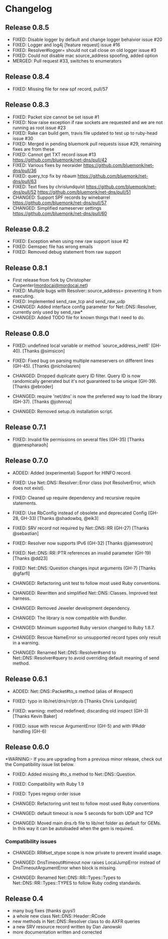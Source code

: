 # Changelog

## Release 0.8.5
 - FIXED: Disable logger by default and change logger behaivior issue #20
 - FIXED: Logger and log4j [feature request] issue #16
 - FIXED: Resolver#logger= should not call close on old logger issue #3
 - FIXED: Could not disable mac source_address spoofing, added option
 - MERGED: Pull request #33, switches to enumerators

## Release 0.8.4
 - FIXED: Missing file for new spf record, pull/57

## Release 0.8.3
 - FIXED: Packet size cannot be set issue #1
 - FIXED: Now raise exception if raw sockets are requested and we are not
          running as root issue #23
 - FIXED: Rake can build gem, travis file updated to test up to
	    ruby-head issue #30
 - FIXED: Merged in pending bluemonk pull requests issue #29, remaining
          fixes are from these
 - FIXED: Cannot get TXT record issue #13
	  https://github.com/bluemonk/net-dns/pull/42
 - FIXED: Various fixes by neoraider
	  https://github.com/bluemonk/net-dns/pull/36
 - FIXED: query_tcp fix by nbaum
	  https://github.com/bluemonk/net-dns/pull/63
 - FIXED: Text fixes by chrislundquist
	  https://github.com/bluemonk/net-dns/pull/52
          https://github.com/bluemonk/net-dns/pull/51
 - CHANGED: Support SPF records by winebarrel
	    https://github.com/bluemonk/net-dns/pull/57
 - CHANGED: Simplified nameserver settings
	    https://github.com/bluemonk/net-dns/pull/60

## Release 0.8.2
 - FIXED: Exception when using new raw support issue #2
 - FIXED: Gemspec file has wrong emails
 - FIXED: Removed debug statement from raw support

## Release 0.8.1
 - First release from fork by Christopher Carpenter(mordocai@mordocai.net)
 - FIXED: Multiple bugs with Resolver::source_address= preventing it from
	  executing.
 - FIXED: Implemented send_raw_tcp and send_raw_udp
 - CHANGED: Added interface config parameter for Net::DNS::Resolver,
            currently only used by send_raw*
 - CHANGED: Added TODO file for known things that I need to do.

## Release 0.8.0

- FIXED: undefined local variable or method `source_address_inet6' (GH-40). [Thanks @simsicon]

- FIXED: Fixed bug on parsing multiple nameservers on different lines (GH-45). [Thanks @nicholasren]

- CHANGED: Dropped duplicate query ID filter. Query ID is now randomically generated but it's not guaranteed to be unique (GH-39). [Thanks @ebroder]

- CHANGED: require 'net/dns' is now the preferred way to load the library (GH-37). [Thanks @johnroa]

- CHANGED: Removed setup.rb installation script.


## Release 0.7.1

- FIXED: Invalid file permissions on several files (GH-35) [Thanks @jamespharaoh]


## Release 0.7.0

- ADDED: Added (experimental) Support for HINFO record.

- FIXED: Use Net::DNS::Resolver::Error class (not ResolverError, which does not exist).

- FIXED: Cleaned up require dependency and recursive require statements.

- FIXED: Use RbConfig instead of obsolete and deprecated Config (GH-28, GH-33) [Thanks @shadowbq, @eik3]

- FIXED: SRV record not required by Net::DNS::RR (GH-27) [Thanks @sebastian]

- FIXED: Resolver now supports IPv6 (GH-32) [Thanks @jamesotron]

- FIXED: Net::DNS::RR::PTR references an invalid parameter (GH-19) [Thanks @dd23]

- FIXED: Net::DNS::Question changes input arguments (GH-7) [Thanks @gfarfl]

- CHANGED: Refactoring unit test to follow most used Ruby conventions.

- CHANGED: Rewritten and simplified Net::DNS::Classes. Improved test harness.

- CHANGED: Removed Jeweler development dependency.

- CHANGED: The library is now compatible with Bundler.

- CHANGED: Minimum supported Ruby version changed to Ruby 1.8.7.

- CHANGED: Rescue NameError so unsupported record types only result in a warning.

- CHANGED: Renamed Net::DNS::Resolver#send to Net::DNS::Resolver#query to avoid overriding default meaning of send method.


## Release 0.6.1

- ADDED: Net::DNS::Packet#to_s method (alias of #inspect)

- FIXED: typo in lib/net/dns/rr/ptr.rb [Thanks Chris Lundquist]

- FIXED: warning: method redefined; discarding old inspect (GH-3) [Thanks Kevin Baker]

- FIXED: issue with rescue ArgumentError (GH-5) and with IPAddr handling (GH-6)


## Release 0.6.0

*WARNING:- If you are upgrading from a previous minor release, check out the Compatibility issue list below.

- FIXED: Added missing #to_s method to Net::DNS::Question.

- FIXED: Compatibility with Ruby 1.9

- FIXED: Types regexp order issue

- CHANGED: Refactoring unit test to follow most used Ruby conventions

- CHANGED: default timeout is now 5 seconds for both UDP and TCP

- CHANGED: Moved main dns.rb file to lib/net folder as default for GEMs. In this way it can be autoloaded when the gem is required.

### Compatibility issues

- CHANGED: RR#set_stype scope is now private to prevent invalid usage.

- CHANGED: DnsTimeout#timeout now raises LocalJumpError instead of DnsTimeoutArgumentError when block is missing.

- CHANGED: Renamed Net::DNS::RR::Types::Types to Net::DNS::RR::Types::TYPES to follow Ruby coding standards.


## Release 0.4

- many bug fixes (thanks guys!)
- a whole new class Net::DNS::Header::RCode
- new methods in Net::DNS::Resolver class to do AXFR queries
- a new SRV resource record written by Dan Janowski
- more documentation written and corrected
